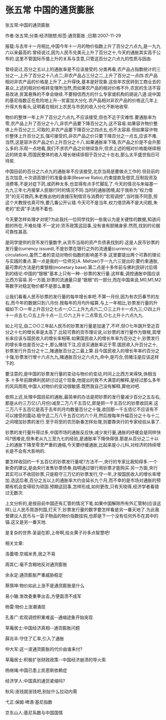 # 张五常  中国的通货膨胀    
    
张五常:中国的通货膨胀    
作者:张五常;分类:经济随想;标签:通货膨胀 ;日期:2007-11-29    
报载:与去年十一月相比,中国今年十一月的物价指数上升了百分之六点九,是一九九六以来最高的.曾经说过,因为人民币兑美元上升了百分之十,今天的通胀其实高于公布的.这里不管国际币值上升的关系与含意,只管这百分之六点九的性质与因由.    
曾经说过,百分之五以上的通胀率是不应该接受的.分类再看,农产品占指数统计的三分之一,上升了百分之十八点二;非农产品占三分之二,上升了百分之一点四.农产品相对非农产品的价格是上升了,上升得快,基本是好现象.这些年农民转到工商业去的甚众,上述的相对价格转变理所当然,而如果农产品的相对价格不升,农民的生活不容易改进,贫富悬殊的不幸会继续.不要相信西方的什么专家或机构的胡说八道:说中国的基尼指数正在危险地上升--贫富加大分化.农产品相对非农产品的价格这几年上升得大有看头,证明着在相对上农民与市民的收入分化不断地收窄.    
物价的整体一年上升了百分之六点九,不应该接受,但也不近于灾难性.要通胀率为零,农产品上升了百分之十八,非农产品要下降百分之九.这不容易.如果容许物价整体上升百分之三,可取的,非农产品要下降百分之四点五,也不太容易.但如果容许物价整体上升百分之五,强可接受的,非农产品之价只要下降百分之一点五,应该不难.当然,这是容许农产品之价上升百分之十八.如果通胀率下降,农产品之价是不会升那么多的.乐观一点地看,我们不求农产品之价继续急升,但求上述的相对价格能继续相近的转变率,而国民整体的收入增长继续徘徊于百分之十左右,那么太平盛世指日可待矣.    
中国目前的百分之六点九的通胀率不应该接受,北京当局是要做点工作的.但目前的五次加息,十次调高银行的准备金率(Reserve Ratio),约束提款及借贷,压制投资及消费等,不是对症下药,或药种太多,也显得有点手忙脚乱了.今天的情况与朱镕基一九九三年七月接掌人民银行时的情况不同.当时的通胀困境,起于我称为“权力借贷"的无可救药,朱老推出他的直接压制借贷与消费的“宏观调控",当时我不同意,但这个大教授也真可怜,要几番公开认错.今天可不是当年,权力借贷再不是大问题,朱老的“宏调"手法用不着也.    
今天要怎样处理才对呢?为此我托一位同学找到一些我认为是关键性的数据,知道问题的所在,不难处理.不一定对:货币政策这回事,没有谁有胆赌身家.然而,找到的论据可靠性甚高.    
是同学提供的货币发行量数字,从货币当局的资产负债表找到的.这是人民币钞票的发行量(currency issued),不是钞票在银行之外的流通量(currency in circulation),虽然二者的变动对物价指数的影响差不多.这里要提出两个可靠的理论与实践的重点.第一点是我的一位师兄(A. Meltzer)于一九六三提出的:要约束通胀,最可靠的方法是约束银根(monetary base).第二点是十多年前与佛利民研讨后得到的结论:中国的“银根"基本上只有一种--钞票的发行量.这样看,调控通胀中国应该比西方容易.另一方面,钞票的流通量只是“银根"的一部分,而在中国来说,M0,M1,M2等数字对稳定物价都不是那么重要.    
让我们看看人民币钞票的发行量的每年增长率吧.不算一月份,因为有农历春节的左右,而今年的数据只到八月份.按每年的月均升幅算,与上一年相比,钞票发行量的升幅如下:○一年上升百分之七点一;○二上升九点六二;○三上升十一点九三;○四上升十一点五七;○五上升十点一三;○六上升十二点零五;○七上升十六点九九.    
如上可见,自二○○三年起人民币的钞票发行量是加速了,不坏,但○七年跳升至近百分之十七的增长率是太高了.比较可靠的货币理论说,以钞票的发行量作为银根,其增长率应该与国民收入的增长率相等.如果国民收入的增长年率为百分之十,钞票发行的增长率也是百分之十,那么赌钱下注,应该买通胀率近于零.国民收入升百分之十,钞票发行升百分之十二,赌通胀百分之二最上算.目今国民收入的增长年率约百分之十强,钞票发行增十六点九九,赌通胀百分之六点九,命中,是巧合,但赌注是应该这样下的.    
要注意的,是中国的钞票发行量的变动与物价的变动,时间上比西方来得快,快相当多.十多年前跟佛利民研讨过这个现象,他提出的我不大满意的解释,是经过那么多年的风风雨雨,中国人对物价的变动很敏感.既然我自己没有解释,算他对吧.    
依照上述,处理中国目前的通胀,最简单的办法是把钞票的发行量减少百分之五左右,那是从约三万亿(八月份)减至二万八千五百亿,即是把一千五百亿的钞票收回来.这二万八千五百亿是高于去年的月均数量百分之十强,收回那一千五佰亿不应该有不可以接受的震动.稳守这二万八千五百亿约六个月,然后按每年升幅百分之十与十二之间增加钞票的发行.至于将至的农历新春怎样处理,则要靠央行的专家经验从事了.    
钞票的发行量升得过多,中国市场的通胀反应快;减少发行量,通胀的纾缓会是同样快吗?很难说,但朱老从九三至九七的经验,是通胀率下降快得很.那是从百分之二十以上的通胀下降至零至严重的通缩,今天要纾缓通胀,比起来是小儿科,对经济的持续增长是不会有大影响的.    
要怎样收回约一千五百亿的钞票发行量呢?方法不一,央行的专家比我知得多.一个新奇的建议,是由央行发售钞票债券,指明通过银行用钞票才能购买.另一方面,央行其实可以不收回钞票,只是稳守三万亿的钞票发行,守一年,才按国民收入的增长率增加.选这后者,百分之五以上的通胀率大约会延长九个月,而不幸的是市场对通胀的预期有机会变得较为顽固.预期这回事,怎样形成,如何更改,只有天晓得,经济学者看错过无数次.    
上文分析的,是按目前中国还有汇管的情况下笔.如果中国解除所有外汇管制(应该这样),让人民币周游列国,打天下,钞票发行量的数字要怎样看是另一番天地了.为此我曾建议人民币与一篮子物品的物价指数挂钩,也即是下一个没有任何外币在其中的锚.这又是另一番天地.    
是复杂的世界.圣诞在即,上帝啊,给炎黄子孙多点智慧吧!    
    
相关文章:    
洛蕾塔:京城米贵,居之不易    
周其仁:毫不含糊地反对通货膨胀    
余永定:通货膨胀严重威胁稳定    
蔡慎坤:物价如此上涨不是通货膨胀是什么    
易小辙:发改委重拳出击,方便面溃不成军    
杨雷:物价上涨潮涌现    
孔善广:宏观调控积重难返--通缩迹象开始突现    
草庵居士:中国经济真相--通货膨胀问题    
薛兆丰:守住了汇率,引入了通胀    
仲大军:这一波通货膨胀的代价由谁来付?    
草庵居士:积极扩张财政政策--中国经济崩溃的导火索    
杨继绳:中国已患上凯恩斯依赖症    
经济学人:中国真的通货紧缩吗?    
秋风:涨钱就涨钱吧,别扯什么拉动内需    
弋正:保姆·啤酒·基尼指数    
京东山人:基尼系数与中国国情